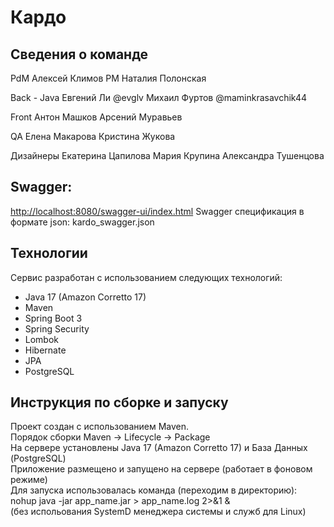# Кардо


## Сведения о команде

PdM Алексей Климов
PM Наталия Полонская

Back - Java 
Евгений Ли @evglv
Михаил Фуртов @maminkrasavchik44

Front
Антон Машков
Арсений Муравьев

QA
Елена Макарова
Кристина Жукова

Дизайнеры
Екатерина Цапилова
Мария Крупина
Александра Тушенцова


## Swagger:
[http://localhost:8080/swagger-ui/index.html](http://localhost:8080/swagger-ui/index.html)
Swagger спецификация в формате json: kardo_swagger.json
 
## Технологии
Сервис разработан с использованием следующих технологий:

- Java 17 (Amazon Corretto 17)    
- Maven
- Spring Boot 3
- Spring Security
- Lombok
- Hibernate
- JPA
- PostgreSQL

## Инструкция по сборке и запуску    
Проект создан с использованием Maven.    
Порядок сборки  Maven -> Lifecycle -> Package    
На сервере установлены Java 17 (Amazon Corretto 17) и База Данных (PostgreSQL)    
Приложение размещено и запущено на сервере (работает в фоновом режиме)    
Для запуска использовалась команда (переходим в директорию):    
nohup java -jar app_name.jar > app_name.log 2>&1 &      
(без испольования SystemD менеджера системы и служб для Linux)    




 
